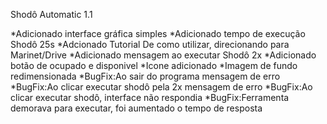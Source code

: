 Shodô Automatic 1.1

*Adicionado interface gráfica simples
*Adicionado tempo de execução Shodô 25s
*Adcionado Tutorial De como utilizar, direcionando para Marinet/Drive
*Adicionado mensagem ao executar Shodô 2x
*Adicionado botão de ocupado e disponivel
*Icone adicionado
*Imagem de fundo redimensionada 
*BugFix:Ao sair do programa mensagem de erro
*BugFix:Ao clicar executar shodô pela 2x mensagem de erro
*BugFix:Ao clicar executar shodô, interface não respondia
*BugFix:Ferramenta demorava para executar, foi aumentado o tempo de resposta
